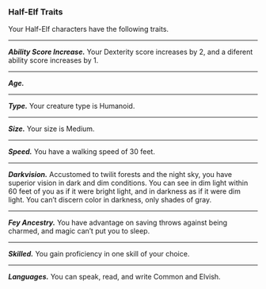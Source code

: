 
### Half-Elf Traits
Your Half-Elf characters have the following traits.
___
***Ability Score Increase.***
Your Dexterity score increases by 2, and a diferent ability score increases by 1.
___
***Age.***

___
***Type.***
Your creature type is Humanoid.
___
***Size.***
Your size is Medium.
___
***Speed.***
You have a walking speed of 30 feet.
___
***Darkvision.***
Accustomed to twilit forests and the night sky, you have superior vision in dark and dim conditions. You can see in dim light within 60 feet of you as if it were bright light, and in darkness as if it were dim light. You can’t discern color in darkness, only shades of gray.
___
***Fey Ancestry.***
You have advantage on saving throws against being charmed, and magic can’t put you to sleep.
___
***Skilled.***
You gain proficiency in one skill of your choice.
___
***Languages.***
You can speak, read, and write Common and Elvish.